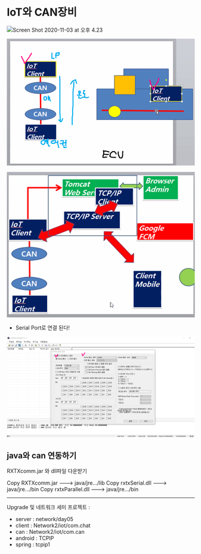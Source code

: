 # IoT와 CAN장비

![Screen Shot 2020-11-03 at 오후 4.23](C:%5CUsers%5Ci%5CDesktop%5CScreen%20Shot%202020-11-03%20at%20%EC%98%A4%ED%9B%84%204.23.png)

![image-20201103163251782](IoT%EC%99%80%20CAN%EC%9E%A5%EB%B9%84/image-20201103163251782.png)

![11111](md-images/11111.PNG)









- Serial Port로 연결 된다!



![image-20201103170618304](IoT%EC%99%80%20CAN%EC%9E%A5%EB%B9%84/image-20201103170618304.png)



## java와 can 연동하기

RXTXcomm.jar 와 dll파일 다운받기

Copy RXTXcomm.jar ---> java/jre.../lib
Copy rxtxSerial.dll ---> java/jre.../bin
Copy rxtxParallel.dll ---> java/jre.../bin





---

Upgrade 및 네트워크 세미 프로젝트 :

- server : network/day05
- client : Network2/iot/com.chat
- can : Network2/iot/com.can
- android : TCPIP
- spring : tcpip1